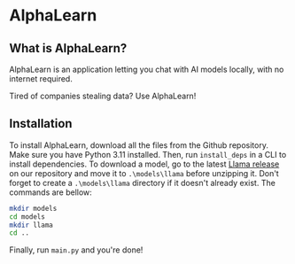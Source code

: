 # AlphaLearn
## What is AlphaLearn?
AlphaLearn is an application letting you chat with AI models locally, with no internet required.

Tired of companies stealing data? Use AlphaLearn!
## Installation
To install AlphaLearn, download all the files from the Github repository. Make sure you have Python 3.11 installed. Then, run `install_deps` in a CLI to install dependencies.
To download a model, go to the latest [Llama release](https://github.com/cornusandu/AlphaLearn/releases/tag/llama3.2-compiled) on our repository and move it to `.\models\llama` before unzipping it. Don't forget to create a `.\models\llama` directory if it doesn't already exist. The commands are bellow:
```bash
mkdir models
cd models
mkdir llama
cd ..
```
Finally, run `main.py` and you're done!

